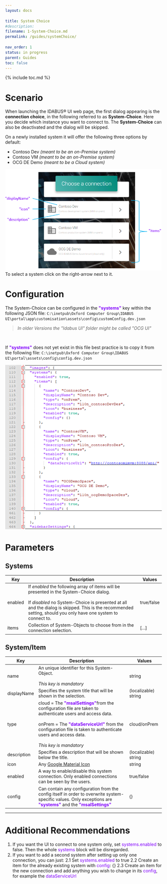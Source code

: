 ```yaml
---
layout: docs

title: System Choice
#description:
filename: 1-System-Choice.md
permalink: /guides/systemChoice/

nav_order: 1
status: in progress
parent: Guides
toc: false
---
```


{% include toc.md %}

# Scenario

When launching the IDABUS® UI web page, the first dialog appearing is the **connection choice**, in the following referred to as **System-Choice**. Here you decide which instance you want to connect to. The  **System-Choice** can also be deactivated and the dialog will be skipped.

On a newly installed system it will offer the following three options by default:
- Contoso Dev _(meant to be an on-Premise system)_
- Contoso VM _(meant to be an on-Premise system)_
- OCG DE Demo _(meant to be a Cloud system)_

![image.png](/img/image-d24964cc-ddf0-4fa9-bd57-ec93a82c618b.png)
To select a system click on the right-arrow next to it.

# Configuration
The System-Choice can be configured in the <span style="color: #8000FC">**"systems"**</span> key within the following JSON file:
`C:\inetpub\Oxford Computer Group\IDABUS UI\portal\app\customisation\assets\config\customConfig.dev.json`
>_In older Versions the "Idabus UI" folder  might be called "OCG UI"_
<br>

If <span style="color: #8000FC">**"systems"**</span> does not yet exist in this file best practice is to copy it from the following file:
`C:\inetpub\Oxford Computer Group\IDABUS UI\portal\assets\config\config.dev.json`

![image.png](/img/image-67918518-a557-4308-bb37-947807f0b792.png)


# Parameters
## Systems


Key | Description | Values
----------|----------|---------
enabled | If _enabled_ the following array of items will be presented in the System-Choice dialog. <br><br> If _disabled_ no System-Choice is presented at all and the dialog is skipped. This is the recommended setting, should you only have one system to connect to.| true/false
items | Collection of System-Objects to choose from in the connection selection. | [...]


## System/Item

Key | Description | Values
----|-------------|---------
name | An unique identifier for this System-Object. <br><br> _This key is mandatory_ | string
displayName | Specifies the system title that will be shown in the selection. | (localizable) string
type | cloud = The <span style="color: #8000FC"> **"msalSettings"**</span>from the configuration file are taken to authenticate users and access data.<br><br>onPrem = The <span style="color: #8000FC">**"dataServiceUrl"**</span> from the configuration file is taken to authenticate users and access data. <br><br> _This key is mandatory_| cloud/onPrem
description | Specifies a description that will be shown below the title. | (localizable) string
icon | Any [Google Material Icon](https://fonts.google.com/icons?style=baseline) | string
enabled | A way to enable/disable this system connection. Only enabled connections can be seen by the users.  | true/false
config | Can contain any configuration from the config itself in order to overwrite system-specific values. Only exceptions are <span style="color: #8000FC"> **"systems"**</span> and the <span style="color: #8000FC"> **"msalSettings"**</span> | {}

---

# Additional Recommendations

1. If you want the UI to connect to one system only, set <span style="color: #8000FC"> systems.enabled</span> to false. Then the whole <span style="color: #8000FC"> systems</span> block will be disregarded.
2. If you want to add a second system after setting up only one connection, you can just:
  2.1 Set <span style="color: #8000FC"> systems.enabled</span> to true
  2.2 Create an item for the already existing system with <span style="color: #8000FC"> config</span>: {}
  2.3 Create an item for the new connection and add anything you wish to change in its <span style="color: #8000FC"> config</span>, for example the <span style="color: #8000FC">dataServiceUrl</span>
